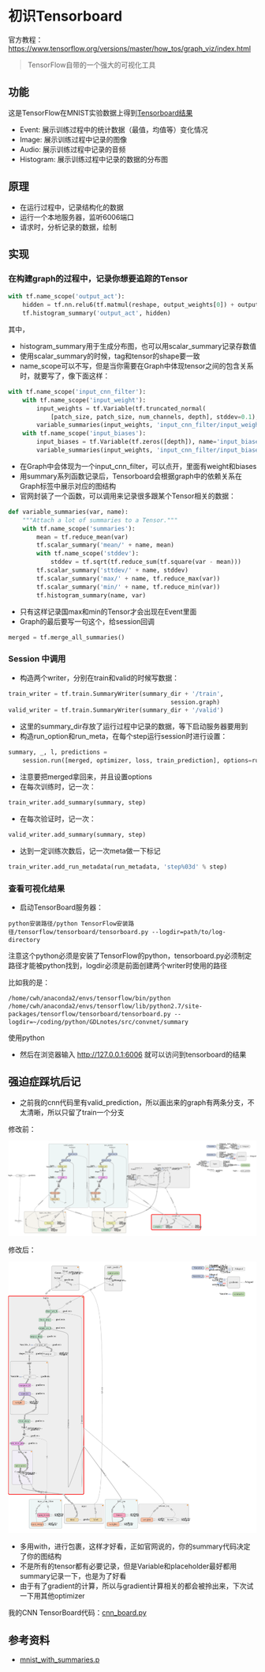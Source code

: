 # 初识Tensorboard

官方教程：https://www.tensorflow.org/versions/master/how_tos/graph_viz/index.html

> TensorFlow自带的一个强大的可视化工具

## 功能
这是TensorFlow在MNIST实验数据上得到[Tensorboard结果](https://www.tensorflow.org/tensorboard/index.html#graphs)

- Event: 展示训练过程中的统计数据（最值，均值等）变化情况
- Image: 展示训练过程中记录的图像
- Audio: 展示训练过程中记录的音频
- Histogram: 展示训练过程中记录的数据的分布图
 
## 原理
- 在运行过程中，记录结构化的数据
- 运行一个本地服务器，监听6006端口
- 请求时，分析记录的数据，绘制

## 实现
### 在构建graph的过程中，记录你想要追踪的Tensor

```python
with tf.name_scope('output_act'):
    hidden = tf.nn.relu6(tf.matmul(reshape, output_weights[0]) + output_biases)
    tf.histogram_summary('output_act', hidden)
```

其中，
- histogram_summary用于生成分布图，也可以用scalar_summary记录存数值
- 使用scalar_summary的时候，tag和tensor的shape要一致
- name_scope可以不写，但是当你需要在Graph中体现tensor之间的包含关系时，就要写了，像下面这样：

```python
with tf.name_scope('input_cnn_filter'):
    with tf.name_scope('input_weight'):
        input_weights = tf.Variable(tf.truncated_normal(
            [patch_size, patch_size, num_channels, depth], stddev=0.1), name='input_weight')
        variable_summaries(input_weights, 'input_cnn_filter/input_weight')
    with tf.name_scope('input_biases'):
        input_biases = tf.Variable(tf.zeros([depth]), name='input_biases')
        variable_summaries(input_weights, 'input_cnn_filter/input_biases')
```

- 在Graph中会体现为一个input_cnn_filter，可以点开，里面有weight和biases
- 用summary系列函数记录后，Tensorboard会根据graph中的依赖关系在Graph标签中展示对应的图结构
- 官网封装了一个函数，可以调用来记录很多跟某个Tensor相关的数据：

```python
def variable_summaries(var, name):
    """Attach a lot of summaries to a Tensor."""
    with tf.name_scope('summaries'):
        mean = tf.reduce_mean(var)
        tf.scalar_summary('mean/' + name, mean)
        with tf.name_scope('stddev'):
            stddev = tf.sqrt(tf.reduce_sum(tf.square(var - mean)))
        tf.scalar_summary('sttdev/' + name, stddev)
        tf.scalar_summary('max/' + name, tf.reduce_max(var))
        tf.scalar_summary('min/' + name, tf.reduce_min(var))
        tf.histogram_summary(name, var)
```

- 只有这样记录国max和min的Tensor才会出现在Event里面
- Graph的最后要写一句这个，给session回调

```python
merged = tf.merge_all_summaries()
```

### Session 中调用
- 构造两个writer，分别在train和valid的时候写数据：

```python
train_writer = tf.train.SummaryWriter(summary_dir + '/train',
                                              session.graph)
valid_writer = tf.train.SummaryWriter(summary_dir + '/valid')
```

- 这里的summary_dir存放了运行过程中记录的数据，等下启动服务器要用到
- 构造run_option和run_meta，在每个step运行session时进行设置：

```python
summary, _, l, predictions = 
    session.run([merged, optimizer, loss, train_prediction], options=run_options, feed_dict=feed_dict)
```

- 注意要把merged拿回来，并且设置options
- 在每次训练时，记一次：

```python
train_writer.add_summary(summary, step)
```

- 在每次验证时，记一次：

```python
valid_writer.add_summary(summary, step)
```  

- 达到一定训练次数后，记一次meta做一下标记

```python
train_writer.add_run_metadata(run_metadata, 'step%03d' % step)
```

### 查看可视化结果
- 启动TensorBoard服务器：

```
python安装路径/python TensorFlow安装路径/tensorflow/tensorboard/tensorboard.py --logdir=path/to/log-directory
```
注意这个python必须是安装了TensorFlow的python，tensorboard.py必须制定路径才能被python找到，logdir必须是前面创建两个writer时使用的路径

比如我的是：
```
/home/cwh/anaconda2/envs/tensorflow/bin/python /home/cwh/anaconda2/envs/tensorflow/lib/python2.7/site-packages/tensorflow/tensorboard/tensorboard.py --logdir=~/coding/python/GDLnotes/src/convnet/summary
```

使用python
- 然后在浏览器输入 http://127.0.0.1:6006 就可以访问到tensorboard的结果

## 强迫症踩坑后记
- 之前我的cnn代码里有valid_prediction，所以画出来的graph有两条分支，不太清晰，所以只留了train一个分支

修改前：

![](../../res/tensorboard_2branch.png)

修改后：

![](../../res/tb_1branch.png)


- 多用with，进行包裹，这样才好看，正如官网说的，你的summary代码决定了你的图结构
- 不是所有的tensor都有必要记录，但是Variable和placeholder最好都用summary记录一下，也是为了好看
- 由于有了gradient的计算，所以与gradient计算相关的都会被拎出来，下次试一下用其他optimizer

我的CNN TensorBoard代码：[cnn_board.py](../../src/convnet/cnn_board.py)


## 参考资料
- [mnist_with_summaries.p](https://github.com/tensorflow/tensorflow/blob/r0.10/tensorflow/examples/tutorials/mnist/mnist_with_summaries.py)
